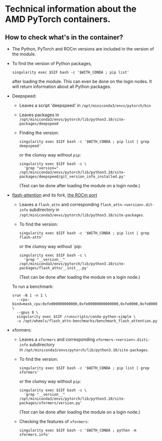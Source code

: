 # Technical information about the AMD PyTorch containers.

## How to check what's in the container?

-   The Python, PyTorch and ROCm versions are included in the version of the module.

-   To find the version of Python packages,

    ```
    singularity exec $SIF bash -c '$WITH_CONDA ; pip list'
    ```
    
    after loading the module. This can even be done on the login nodes.
    It will return information about all Python packages.

-   Deepspeed: 

    -   Leaves a script 'deepspeed' in `/opt/miniconda3/envs/pytorch/bin`
    
    -   Leaves packages in `/opt/miniconda3/envs/pytorch/lib/python3.10/site-packages/deepspeed`
    
    -   Finding the version:
    
        ```
        singularity exec $SIF bash -c '$WITH_CONDA ; pip list | grep deepspeed'
        ```
    
        or the clumsy way without `pip`: 
    
        ```
        singularity exec $SIF bash -c \
          'grep "version=" /opt/miniconda3/envs/pytorch/lib/python3.10/site-packages/deepspeed/git_version_info_installed.py'
        ```
        
        (Test can be done after loading the module on a login node.)

-   [flash-attention](https://github.com/Dao-AILab/flash-attention)
    and its fork, [the ROCm port](https://github.com/ROCm/flash-attention)
    
    -   Leaves a `flash_attn` and corresponding `flash_attn-<version>.dit-info` subdirectory 
        in `/opt/miniconda3/envs/pytorch/lib/python3.10/site-packages`.

    -   To find the version:
    
        ```
        singularity exec $SIF bash -c '$WITH_CONDA ; pip list | grep flash-attn'
        ```
    
        or the clumsy way without `pip:
    
        ```
        singularity exec $SIF bash -c \
          'grep "__version__" /opt/miniconda3/envs/pytorch/lib/python3.10/site-packages/flash_attn/__init__.py'
        ```
        
        (Test can be done after loading the module on a login node.)
    
    To run a benchmark:

    ```
    srun -N 1 -n 1 \
      --cpu-bind=mask_cpu:0xfe000000000000,0xfe00000000000000,0xfe0000,0xfe000000,0xfe,0xfe00,0xfe00000000,0xfe0000000000 \
      --gpus 8 \
      singularity exec $SIF /runscripts/conda-python-simple \
      -u /opt/wheels/flash_attn-benchmarks/benchmark_flash_attention.py
    ```

-   xformers:

    -   Leaves a `xformers` and corresponding `xformers-<version>.disti-info` subdirectory    
        in `/opt/miniconda3/envs/pytorch/lib/python3.10/site-packages`.
    
    -   To find the version:
    
        ```
        singularity exec $SIF bash -c '$WITH_CONDA ; pip list | grep xformers'
        ```
    
        or the clumsy way without `pip`:
    
        ```
        singularity exec $SIF bash -c \
          'grep "__version__" /opt/miniconda3/envs/pytorch/lib/python3.10/site-packages/xformers/version.py'
        ```
        
        (Test can be done after loading the module on a login node.)
        
    -   Checking the features of `xformers`: 
    
        ```
        singularity exec $SIF bash -c '$WITH_CONDA ; python -m xformers.info'
        ```
        
